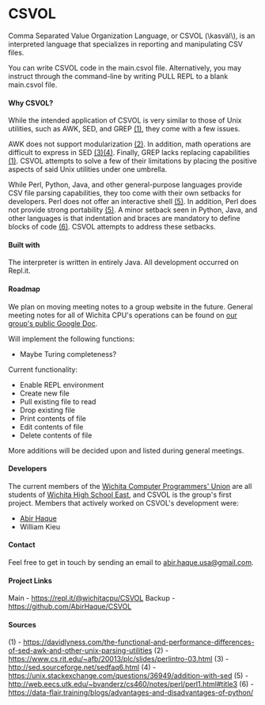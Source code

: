 # CSVOL
Comma Separated Value Organization Language, or CSVOL (\kasväl\\), is an interpreted language that specializes in reporting and manipulating CSV files.

You can write CSVOL code in the main.csvol file. Alternatively, you may instruct through the command-line by writing PULL REPL to a blank main.csvol file.

#### Why CSVOL?

While the intended application of CSVOL is very similar to those of Unix utilities, such as AWK, SED, and GREP [(1)](https://davidlyness.com/the-functional-and-performance-differences-of-sed-awk-and-other-unix-parsing-utilities), they come with a few issues.

AWK does not support modularization [(2)](https://www.cs.rit.edu/~afb/20013/plc/slides/perlintro-03.html). In addition, math operations are difficult to express in SED [(3)](http://sed.sourceforge.net/sedfaq6.html)[(4)](https://unix.stackexchange.com/questions/36949/addition-with-sed). Finally, GREP lacks replacing capabilities [(1)](https://davidlyness.com/the-functional-and-performance-differences-of-sed-awk-and-other-unix-parsing-utilities). CSVOL attempts to solve a few of their limitations by placing the positive aspects of said Unix utilities under one umbrella.

While Perl, Python, Java, and other general-purpose languages provide CSV file parsing capabilities, they too come with their own setbacks for developers. Perl does not offer an interactive shell [(5)](http://web.eecs.utk.edu/~bvanderz/cs460/notes/perl/perl1.html#title3). In addition, Perl does not provide strong portability [(5)](http://web.eecs.utk.edu/~bvanderz/cs460/notes/perl/perl1.html#title3). A minor setback seen in Python, Java, and other languages is that indentation and braces are mandatory to define blocks of code [(6)](https://data-flair.training/blogs/advantages-and-disadvantages-of-python/). CSVOL attempts to address these setbacks.

#### Built with
The interpreter is written in entirely Java. All development occurred on Repl.it.

#### Roadmap
We plan on moving meeting notes to a group website in the future. General meeting notes for all of Wichita CPU's operations can be found on [our group's public Google Doc](https://docs.google.com/document/d/1penokzeQKJ7PXM5JvUvn8pT_uso4QuSFwjQhdeqkrpU/edit).

Will implement the following functions:
- Maybe Turing completeness?

Current functionality:
- Enable REPL environment
- Create new file
- Pull existing file to read
- Drop existing file
- Print contents of file
- Edit contents of file
- Delete contents of file

More additions will be decided upon and listed during general meetings.

#### Developers
The current members of the [Wichita Computer Programmers' Union](https://repl.it/@wichitacpu) are all students of [Wichita High School East](https://www.usd259.org/east), and CSVOL is the group's first project. Members that actively worked on CSVOL's development were:
- [Abir Haque](https://abirhaque.github.io/)
- William Kieu

#### Contact
Feel free to get in touch by sending an email to abir.haque.usa@gmail.com.

#### Project Links
Main - https://repl.it/@wichitacpu/CSVOL
Backup - https://github.com/AbirHaque/CSVOL

#### Sources
(1) - https://davidlyness.com/the-functional-and-performance-differences-of-sed-awk-and-other-unix-parsing-utilities
(2) - https://www.cs.rit.edu/~afb/20013/plc/slides/perlintro-03.html
(3) - http://sed.sourceforge.net/sedfaq6.html
(4) - https://unix.stackexchange.com/questions/36949/addition-with-sed
(5) - http://web.eecs.utk.edu/~bvanderz/cs460/notes/perl/perl1.html#title3
(6) - https://data-flair.training/blogs/advantages-and-disadvantages-of-python/
